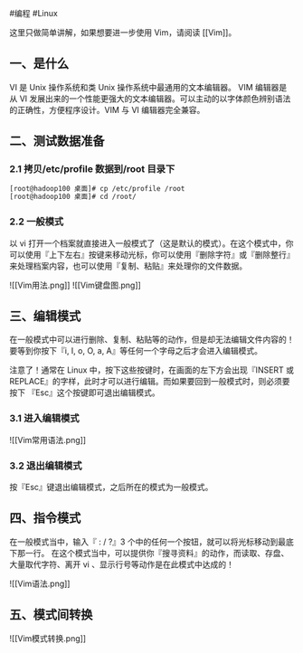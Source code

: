 #编程 #Linux 

这里只做简单讲解，如果想要进一步使用 Vim，请阅读 [[Vim]]。

## 一、是什么

VI 是 Unix 操作系统和类 Unix 操作系统中最通用的文本编辑器。 
VIM 编辑器是从 VI 发展出来的一个性能更强大的文本编辑器。可以主动的以字体颜色辨别语法的正确性，方便程序设计。VIM 与 VI 编辑器完全兼容。

## 二、测试数据准备

### 2.1 拷贝/etc/profile 数据到/root 目录下

```bash
[root@hadoop100 桌面]# cp /etc/profile /root 
[root@hadoop100 桌面]# cd /root/
```

### 2.2 一般模式

以 vi 打开一个档案就直接进入一般模式了（这是默认的模式）。在这个模式中，你可以使用『上下左右』按键来移动光标，你可以使用『删除字符』或『删除整行』来处理档案内容，也可以使用『复制、粘贴』来处理你的文件数据。

![[Vim用法.png]]
![[Vim键盘图.png]]

## 三、编辑模式

在一般模式中可以进行删除、复制、粘贴等的动作，但是却无法编辑文件内容的！要等到你按下『i, I, o, O, a, A』等任何一个字母之后才会进入编辑模式。

注意了！通常在 Linux 中，按下这些按键时，在画面的左下方会出现『INSERT 或 REPLACE』的字样，此时才可以进行编辑。而如果要回到一般模式时，则必须要按下 『Esc』这个按键即可退出编辑模式。

### 3.1 进入编辑模式

![[Vim常用语法.png]]

### 3.2 退出编辑模式

按『Esc』键退出编辑模式，之后所在的模式为一般模式。

## 四、指令模式

在一般模式当中，输入『 : / ?』3 个中的任何一个按钮，就可以将光标移动到最底下那一行。
在这个模式当中，可以提供你『搜寻资料』的动作，而读取、存盘、大量取代字符、离开 vi 、显示行号等动作是在此模式中达成的！

![[Vim语法.png]]

## 五、模式间转换

![[Vim模式转换.png]]
